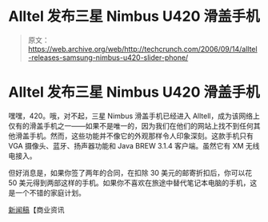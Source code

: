 # Alltel 发布三星 Nimbus U420 滑盖手机

> 原文：<https://web.archive.org/web/http://techcrunch.com/2006/09/14/alltel-releases-samsung-nimbus-u420-slider-phone/>

# Alltel 发布三星 Nimbus U420 滑盖手机

嘿嘿，420。哦，对不起，三星 Nimbus 滑盖手机已经进入 Alltell，成为该网络上仅有的滑盖手机之一——如果不是唯一的，因为我们在他们的网站上找不到任何其他滑盖手机。然而，这些功能并不像它的外观那样令人印象深刻。这款手机只有 VGA 摄像头、蓝牙、扬声器功能和 Java BREW 3.1.4 客户端。虽然它有 XM 无线电接入。

但好消息是，如果你签了两年的合同，在扣除 30 美元的邮寄折扣后，你可以花 50 美元得到两部这样的手机。如果你不喜欢在旅途中替代笔记本电脑的手机，这是一个不错的家庭计划。

[新闻稿](https://web.archive.org/web/20130627205144/http://home.businesswire.com/portal/site/google/index.jsp?ndmViewId=news_view&newsId=20060906005651&newsLang=en)【商业资讯